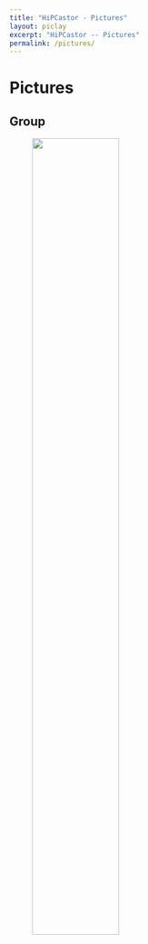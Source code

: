 ```yaml
---
title: "HiPCastor - Pictures"
layout: piclay
excerpt: "HiPCastor -- Pictures"
permalink: /pictures/
---
```


# Pictures


## Group

<figure>
<img src="{{ site.url }}{{ site.baseurl }}/images/teampic/group-pic-2024-11-13.jpg" width="60%">
</figure>

